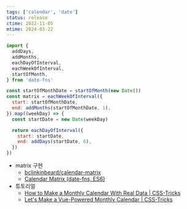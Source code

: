 ```yaml
---
tags: ['calendar', 'date']
status: release
ctime: 2022-11-05
mtime: 2024-03-22
---
```


```js
import {
  addDays,
  addMonths,
  eachDayOfInterval,
  eachWeekOfInterval,
  startOfMonth,
} from 'date-fns'

const startOfMonthDate = startOfMonth(new Date())
const matrix = eachWeekOfInterval({
  start: startOfMonthDate,
  end: addMonths(startOfMonthDate, 1),
}).map((weekDay) => {
  const startDate = new Date(weekDay)

  return eachDayOfInterval({
    start: startDate,
    end: addDays(startDate, 6),
  })
})
```

- matrix 구현
  - [bclinkinbeard/calendar-matrix](https://github.com/bclinkinbeard/calendar-matrix)
  - [Calendar Matrix (date-fns, ES6)](https://gist.github.com/miljan-aleksic/bd70452a3f0cd6a11545db9f6ab57df6)
- 튜토리얼
  - [How to Make a Monthly Calendar With Real Data | CSS-Tricks](https://css-tricks.com/how-to-make-a-monthly-calendar-with-real-data)
  - [Let's Make a Vue-Powered Monthly Calendar | CSS-Tricks](https://css-tricks.com/lets-make-a-vue-powered-monthly-calendar)